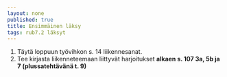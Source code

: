 ```yaml
---
layout: none
published: true
title: Ensimmäinen läksy
tags: rub7.2 läksyt
---
```

1. Täytä loppuun työvihkon s. 14 liikennesanat.
2. Tee kirjasta liikenneteemaan liittyvät harjoitukset **alkaen s. 107 3a, 5b ja 7 (plussatehtävänä t. 9)**